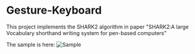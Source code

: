 # Gesture-Keyboard
 This project implements the SHARK2 algorithm in paper "SHARK2:A large Vocabulary shorthand writing system for pen-based computers"
 
 The sample is here:
![Sample](https://user-images.githubusercontent.com/57405606/112487495-2192c180-8d53-11eb-9579-9c226938d9c0.png)
 
 
